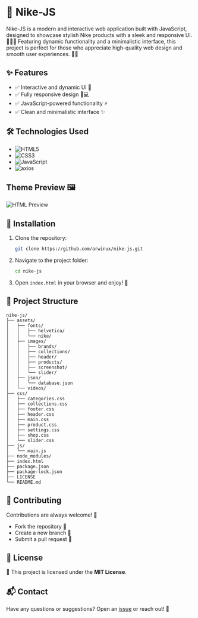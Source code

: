 # 👟 Nike-JS

Nike-JS is a modern and interactive web application built with JavaScript, designed to showcase stylish Nike products with a sleek and responsive UI. 🏀👕👟 Featuring dynamic functionality and a minimalistic interface, this project is perfect for those who appreciate high-quality web design and smooth user experiences. 🚀✨

## ✨ Features

- ✅ Interactive and dynamic UI 🎨
- ✅ Fully responsive design 📱💻
- ✅ JavaScript-powered functionality ⚡
- ✅ Clean and minimalistic interface ✨

## 🛠️ Technologies Used

- ![HTML5](https://img.shields.io/badge/HTML5-E34F26?style=for-the-badge&logo=html5&logoColor=white)
- ![CSS3](https://img.shields.io/badge/CSS3-1572B6?style=for-the-badge&logo=css3&logoColor=white)
- ![JavaScript](https://img.shields.io/badge/JavaScript-F7DF1E?style=for-the-badge&logo=javascript&logoColor=black)
- ![axios](https://img.shields.io/badge/axios-8b5bdc?style=for-the-badge&logo=axios&logoColor=white)

## Theme Preview 🖼️
![HTML Preview](./design/preview.png)



## 🚀 Installation

1. Clone the repository:
   ```sh
   git clone https://github.com/arwinux/nike-js.git
   ```
2. Navigate to the project folder:
   ```sh
   cd nike-js
   ```
3. Open `index.html` in your browser and enjoy! 🎉

## 📌 Project Structure

```
nike-js/
├── assets/
│   ├── fonts/
│   │   ├── helvetica/
│   │   └── nike/
│   ├── images/
│   │   ├── brands/
│   │   ├── collections/
│   │   ├── header/
│   │   ├── products/
│   │   ├── screenshot/
│   │   └── slider/
│   ├── json/
│   │   └── database.json
│   └── videos/
├── css/
│   ├── categories.css
│   ├── collections.css
│   ├── footer.css
│   ├── header.css
│   ├── main.css
│   ├── product.css
│   ├── settings.css
│   ├── shop.css
│   └── slider.css
├── js/
│   └── main.js
├── node_modules/
├── index.html
├── package.json
├── package-lock.json
├── LICENSE
└── README.md
```

## 🤝 Contributing

Contributions are always welcome! 🚀
- Fork the repository 🍴
- Create a new branch 🌿
- Submit a pull request 📩

## 📜 License

📝 This project is licensed under the **MIT License**.

## 📬 Contact

Have any questions or suggestions? Open an [issue](https://github.com/arwinux/nike-js/issues) or reach out! 💬
